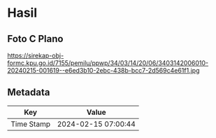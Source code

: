# Hasil

## Foto C Plano

https://sirekap-obj-formc.kpu.go.id/7155/pemilu/ppwp/34/03/14/20/06/3403142006010-20240215-001619--e6ed3b10-2ebc-438b-bcc7-2d569c4e61f1.jpg


## Metadata

| Key        | Value               |
| ---------- | ------------------- |
| Time Stamp | 2024-02-15 07:00:44 |



